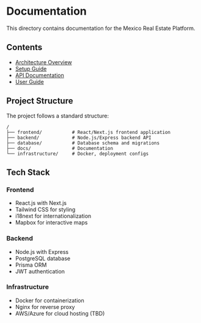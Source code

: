 # Documentation

This directory contains documentation for the Mexico Real Estate Platform.

## Contents

- [Architecture Overview](architecture.md)
- [Setup Guide](setup.md)
- [API Documentation](api.md)
- [User Guide](user-guide.md)

## Project Structure

The project follows a standard structure:

```
/
├── frontend/           # React/Next.js frontend application
├── backend/            # Node.js/Express backend API
├── database/           # Database schema and migrations
├── docs/               # Documentation
└── infrastructure/     # Docker, deployment configs
```

## Tech Stack

### Frontend
- React.js with Next.js
- Tailwind CSS for styling
- i18next for internationalization
- Mapbox for interactive maps

### Backend
- Node.js with Express
- PostgreSQL database
- Prisma ORM
- JWT authentication

### Infrastructure
- Docker for containerization
- Nginx for reverse proxy
- AWS/Azure for cloud hosting (TBD)
